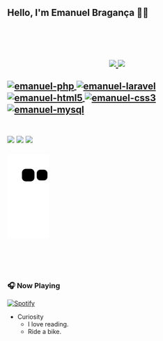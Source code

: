 <h2>Hello, I'm Emanuel Bragança 👨‍💻

<br><br>

<div align="center">
  <a href="https://github.com/Emanuel-Sg">
  <img height="180em" src="https://github-readme-stats.vercel.app/api?username=Emanuel-Sg&show_icons=true&theme=dark&include_all_commits=true&count_private=true"/>
  <img height="180em" src="https://github-readme-stats.vercel.app/api/top-langs/?username=Emanuel-Sg&layout=compact&langs_count=7&theme=dark"/>
</div>

<div style="display: inline_block"><br>
<img align="center" alt="emanuel-php" height="70" width="50" src = "https://cdn.jsdelivr.net/gh/devicons/devicon/icons/php/php-original.svg" />
<img align="center" alt="emanuel-laravel" height="70" width="50" src="https://cdn.jsdelivr.net/gh/devicons/devicon/icons/laravel/laravel-plain-wordmark.svg" />
<img align="center" alt="emanuel-html5" height="70" width="50" src="https://cdn.jsdelivr.net/gh/devicons/devicon/icons/html5/html5-original-wordmark.svg" />
<img align="center" alt="emanuel-css3" height="70" width="50" src="https://cdn.jsdelivr.net/gh/devicons/devicon/icons/css3/css3-original-wordmark.svg" />    
<img align="center" alt="emanuel-mysql" height="70" width="50" src="https://cdn.jsdelivr.net/gh/devicons/devicon/icons/mysql/mysql-plain-wordmark.svg" />
</div>

##
 
<div> 
  <a href="https://www.instagram.com/emanuel.pvd/" target="_blank"><img src="https://img.shields.io/badge/-Instagram-%23E4405F?style=for-the-badge&logo=instagram&logoColor=white" target="_blank"></a>
  <a href = "mailto:emgbraganca@gmail.com"><img src="https://img.shields.io/badge/-Gmail-%23333?style=for-the-badge&logo=gmail&logoColor=white" target="_blank"></a>
  <a href="https://www.linkedin.com/in/emanuel-bragan%C3%A7a-9b3aa11b5" target="_blank"><img src="https://img.shields.io/badge/-LinkedIn-%230077B5?style=for-the-badge&logo=linkedin&logoColor=white" target="_blank"></a> 
 
  ![Snake animation](https://github.com/Emanuel-Sg/Emanuel-Sg/blob/output/github-contribution-grid-snake.svg)
 
</div>

<br></br>

### 🎧 Now Playing 

[![Spotify](https://github-readme-remake.vercel.app/api/spotify)](https://open.spotify.com/user/m9wd2ogd3f21qivcnzx0ou13c?si=dce9c8a92d71479e)

 - Curiosity 
   - I love reading.
   - Ride a bike.

<br></br>
